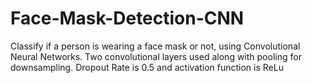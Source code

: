 # Face-Mask-Detection-CNN
Classify if a person is wearing a face mask or not, using Convolutional Neural Networks. Two convolutional layers used along with pooling for downsampling.
Dropout Rate is 0.5 and activation function is ReLu
